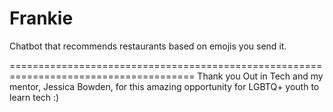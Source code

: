 # Frankie

Chatbot that recommends restaurants based on emojis you send it.

======================================================================================
Thank you Out in Tech and my mentor, Jessica Bowden, for this amazing opportunity for LGBTQ+ youth to learn tech :)

